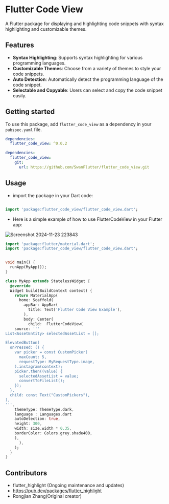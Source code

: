 # Flutter Code View

A Flutter package for displaying and highlighting code snippets with syntax highlighting and customizable themes.

## Features

- **Syntax Highlighting**: Supports syntax highlighting for various programming languages.
- **Customizable Themes**: Choose from a variety of themes to style your code snippets.
- **Auto Detection**: Automatically detect the programming language of the code snippet.
- **Selectable and Copyable**: Users can select and copy the code snippet easily.

## Getting started

To use this package, add `flutter_code_view` as a dependency in your `pubspec.yaml` file.

```yaml
dependencies:
  flutter_code_view: ^0.0.2

```

```yaml
dependencies:
  flutter_code_view:
    git:
      url: https://github.com/SwanFlutter/flutter_code_view.git
```

## Usage

 - import the package in your Dart code:

```dart

import 'package:flutter_code_view/flutter_code_view.dart';

```

- Here is a simple example of how to use FlutterCodeView in your Flutter app:

![Screenshot 2024-11-23 223843](https://github.com/user-attachments/assets/3a556117-9708-4fd3-b770-f47f88a36489)


```dart
import 'package:flutter/material.dart';
import 'package:flutter_code_view/flutter_code_view.dart';


void main() {
  runApp(MyApp());
}

class MyApp extends StatelessWidget {
  @override
  Widget build(BuildContext context) {
    return MaterialApp(
      home: Scaffold(
        appBar: AppBar(
          title: Text('Flutter Code View Example'),
        ),
        body: Center(
          child:  FlutterCodeView(
    source: '''
List<AssetEntity> selectedAssetList = [];

ElevatedButton(
  onPressed: () {
    var picker = const CustomPicker(
      maxCount: 5,
      requestType: MyRequestType.image,
    ).instagram(context);
    picker.then((value) {
      selectedAssetList = value;
      convertToFileList();
    });
  },
  child: const Text("CustomPickers"),
),
''',
    themeType: ThemeType.dark,
    language : Languages.dart
    autoDetection: true,
    height: 300,
    width: size.width * 0.35,
    borderColor: Colors.grey.shade400,
    ),
      ),
    );
  }
}
```

## Contributors

* flutter_highlight (Ongoing maintenance and updates)
* https://pub.dev/packages/flutter_highlight
* Rongjian Zhang(Original creator)


